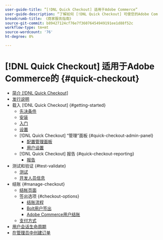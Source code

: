 ```yaml
---
user-guide-title: ”[!DNL Quick Checkout] 适用于Adobe Commerce”
user-guide-description: “了解如何 [!DNL Quick Checkout] 可使您的Adobe Commerce实例以及如何成功载入和设置扩展受益。”
breadcrumb-title: 《商家服务指南》
source-git-commit: b89427124cf76e7f36076454949191ee1d88f52c
workflow-type: tm+mt
source-wordcount: '76'
ht-degree: 0%

---
```



# [!DNL Quick Checkout] 适用于Adobe Commerce的 {#quick-checkout}

- [简介 [!DNL Quick Checkout]](overview.md)
- [发行说明](release-notes.md)
- 载入 [!DNL Quick Checkout] {#getting-started}
   - [先决条件](prerequisites.md)
   - [安装](install.md)
   - [入门](onboarding.md)
   - [设置](settings-quick-checkout.md)
   - [!DNL Quick Checkout] “管理”面板 {#quick-checkout-admin-panel}
      - [配置管理面板](admin-panel.md)
      - [用户设置](user-roles-setup.md)
   - [!DNL Quick Checkout] 报告 {#quick-checkout-reporting}
      - [报告](reports.md)
- 测试和验证 {#test-validate}
   - [测试](testing.md)
   - [开发人员信息](developer.md)
- 结账 {#manage-checkout}
   - [结帐页面](checkout-page.md)
   - 签出选项 {#checkout-options}
      - [结账流程](checkout-flow.md)
      - [Bolt用户签出](checkout-bolt.md)
      - [Adobe Commerce用户结账](checkout-adobe-commerce.md)
   - [支付方式](payment-methods.md)
- [用户会话生命周期](user-session-lifetime.md)
- [在管理员中创建订单](create-order-admin.md)
